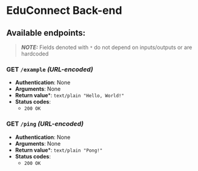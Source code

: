 # EduConnect Back-end

## Available endpoints:
> ***NOTE:*** Fields denoted with `*` do not depend on inputs/outputs or are hardcoded

### **GET** `/example` *(URL-encoded)*
- **Authentication**: None
- **Arguments**: None
- **Return value**\*: `text/plain "Hello, World!"`
- **Status codes**:
  - `200 OK`

### **GET** `/ping` *(URL-encoded)*
- **Authentication**: None
- **Arguments**: None
- **Return value**\*: `text/plain "Pong!"`
- **Status codes**:
  - `200 OK`